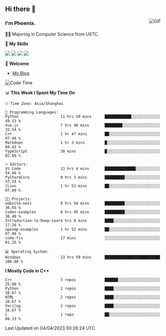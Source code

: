 ## Hi there 👋
<img align="right" alt="GIF" src="https://raw.githubusercontent.com/JoeyBling/JoeyBling/master/pic/pusheencode.gif" />

### I'm Phoenix.

👨‍🎓 Majoring in Computer Science from USTC.

🌟 **My Skills**

![](https://img.shields.io/badge/-Python-3e74a2?style=flat-square&logo=Python&logoColor=fff)
![](https://img.shields.io/badge/-C++-9f62a5?style=flat&logo=cplusplus&logoColor=white)
![](https://img.shields.io/badge/-Linux-185886?style=flat-square&logo=Linux&logoColor=fff)
![](https://img.shields.io/badge/-Rust-ff4136?style=flat-square&logo=Rust&logoColor=fff)

💬 **Welcome**

- [My Blog](https://ysy-phoenix.github.io/)

<!--START_SECTION:waka-->
![Code Time](http://img.shields.io/badge/Code%20Time-47%20hrs%2030%20mins-blue)

📊 **This Week I Spent My Time On** 

```text
🕑︎ Time Zone: Asia/Shanghai

💬 Programming Languages: 
Python                   11 hrs 50 mins      ████████████░░░░░░░░░░░░░   49.33 % 
Vue.js                   7 hrs 48 mins       ████████░░░░░░░░░░░░░░░░░   32.54 % 
C++                      1 hr 47 mins        ██░░░░░░░░░░░░░░░░░░░░░░░   07.49 % 
Markdown                 1 hr 3 mins         █░░░░░░░░░░░░░░░░░░░░░░░░   04.42 % 
TypeScript               38 mins             █░░░░░░░░░░░░░░░░░░░░░░░░   02.69 % 

🔥 Editors: 
VS Code                  13 hrs 4 mins       ██████████████░░░░░░░░░░░   54.46 % 
PyCharmCore              9 hrs 3 mins        █████████░░░░░░░░░░░░░░░░   37.74 % 
CLion                    1 hr 52 mins        ██░░░░░░░░░░░░░░░░░░░░░░░   07.80 % 

🐱‍💻 Projects: 
website-next             8 hrs 50 mins       █████████░░░░░░░░░░░░░░░░   36.85 % 
Codex-examples           8 hrs 45 mins       █████████░░░░░░░░░░░░░░░░   36.49 % 
Introduction-to-Deep-Lear4 hrs 8 mins        ████░░░░░░░░░░░░░░░░░░░░░   17.26 % 
openmp-examples          1 hr 52 mins        ██░░░░░░░░░░░░░░░░░░░░░░░   07.80 % 
code-fix                 17 mins             ░░░░░░░░░░░░░░░░░░░░░░░░░   01.25 % 

💻 Operating System: 
Windows                  23 hrs 59 mins      █████████████████████████   100.00 % 
```

**I Mostly Code in C++** 

```text
C++                      3 repos             ██████░░░░░░░░░░░░░░░░░░░   25.00 % 
Python                   2 repos             ████░░░░░░░░░░░░░░░░░░░░░   16.67 % 
HTML                     2 repos             ████░░░░░░░░░░░░░░░░░░░░░   16.67 % 
Verilog                  2 repos             ████░░░░░░░░░░░░░░░░░░░░░   16.67 % 
C                        1 repo              ██░░░░░░░░░░░░░░░░░░░░░░░   08.33 % 
```




 Last Updated on 04/04/2023 00:26:24 UTC
<!--END_SECTION:waka-->

<!--
**ysy-phoenix/ysy-phoenix** is a ✨ _special_ ✨ repository because its `README.md` (this file) appears on your GitHub profile.

Here are some ideas to get you started:

- 🔭 I’m currently working on ...
- 🌱 I’m currently learning ...
- 👯 I’m looking to collaborate on ...
- 🤔 I’m looking for help with ...
- 💬 Ask me about ...
- 📫 How to reach me: ...
- 😄 Pronouns: ...
- ⚡ Fun fact: ...
-->
